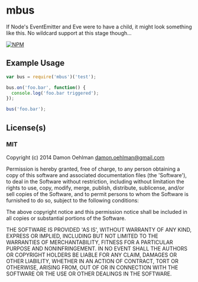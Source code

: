 # mbus

If Node's EventEmitter and Eve were to have a child, it might look something like this.
No wildcard support at this stage though...


[![NPM](https://nodei.co/npm/mbus.png)](https://nodei.co/npm/mbus/)



## Example Usage

```js
var bus = require('mbus')('test');

bus.on('foo.bar', function() {
  console.log('foo.bar triggered');
});

bus('foo.bar');

```

## License(s)

### MIT

Copyright (c) 2014 Damon Oehlman <damon.oehlman@gmail.com>

Permission is hereby granted, free of charge, to any person obtaining
a copy of this software and associated documentation files (the
'Software'), to deal in the Software without restriction, including
without limitation the rights to use, copy, modify, merge, publish,
distribute, sublicense, and/or sell copies of the Software, and to
permit persons to whom the Software is furnished to do so, subject to
the following conditions:

The above copyright notice and this permission notice shall be
included in all copies or substantial portions of the Software.

THE SOFTWARE IS PROVIDED 'AS IS', WITHOUT WARRANTY OF ANY KIND,
EXPRESS OR IMPLIED, INCLUDING BUT NOT LIMITED TO THE WARRANTIES OF
MERCHANTABILITY, FITNESS FOR A PARTICULAR PURPOSE AND NONINFRINGEMENT.
IN NO EVENT SHALL THE AUTHORS OR COPYRIGHT HOLDERS BE LIABLE FOR ANY
CLAIM, DAMAGES OR OTHER LIABILITY, WHETHER IN AN ACTION OF CONTRACT,
TORT OR OTHERWISE, ARISING FROM, OUT OF OR IN CONNECTION WITH THE
SOFTWARE OR THE USE OR OTHER DEALINGS IN THE SOFTWARE.
